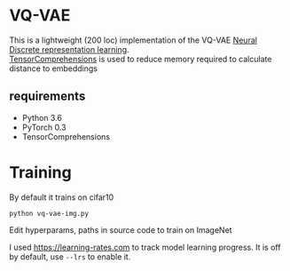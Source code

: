 # VQ-VAE

This is a lightweight (200 loc) implementation of the VQ-VAE [Neural Discrete representation learning](https://arxiv.org/pdf/1711.00937.pdf).  
[TensorComprehensions](https://github.com/facebookresearch/TensorComprehensions) is used 
to reduce memory required to calculate distance to embeddings


## requirements
 - Python 3.6 
 - PyTorch 0.3
 - TensorComprehensions

# Training
By default it trains on cifar10

```
python vq-vae-img.py
```
Edit hyperparams, paths in source code to train on ImageNet  

I used https://learning-rates.com to track model learning progress. It is off by default, use ``--lrs`` to enable it.
